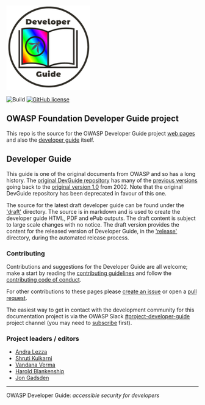 <img src="assets/images/dg_logo_di.png" alt="DevGuide logo" height="220px"/>

![Build](https://github.com/OWASP/www-project-developer-guide/actions/workflows/ci.yaml/badge.svg?event=push)
[![GitHub license](https://img.shields.io/github/license/owasp/www-project-developer-guide.svg)](license.txt)

## OWASP Foundation Developer Guide project

This repo is the source for the OWASP Developer Guide project [web pages][pages]
and also the [developer guide][draftguide] itself.

## Developer Guide

This guide is one of the original documents from OWASP and so has a long history.
The [original DevGuide repository][devguide] has many of the [previous versions][versions]
going back to the [original version 1.0][original] from 2002.
Note that the original DevGuide repository has been deprecated in favour of this one.

The source for the latest draft developer guide can be found under the ['draft'][draft] directory.
The source is in markdown and is used to create the developer guide HTML, PDF and ePub outputs.
The draft content is subject to large scale changes with no notice.
The draft version provides the content for the released version of Developer Guide,
in the ['release'][release] directory, during the automated release process.

### Contributing

Contributions and suggestions for the Developer Guide are all welcome;
make a start by reading the [contributing guidelines][guide] and follow the [contributing code of conduct][conduct].

For other contributions to these pages please [create an issue][issues] or open a [pull request][request].

The easiest way to get in contact with the development community for this documentation project
is via the OWASP Slack [#project-developer-guide][project] project channel
(you may need to [subscribe](https://owasp.org/slack/invite) first).

### Project leaders / editors

- [Andra Lezza](mailto:andra.lezza@owasp.org)
- [Shruti Kulkarni](mailto:shruti.kulkarni@owasp.org)
- [Vandana Verma](vandana.verma@owasp.org)
- [Harold Blankenship](mailto:harold.blankenship@owasp.org)
- [Jon Gadsden](mailto:jon.gadsden@owasp.org)

----

OWASP Developer Guide: _accessible security for developers_

[conduct]: code_of_conduct.md
[guide]: contributing.md
[devguide]: https://github.com/OWASP/DevGuide
[draft]: draft
[draftguide]: https://owasp.org/www-project-developer-guide/draft/
[issues]: https://github.com/OWASP/www-project-developer-guide/issues/new/choose
[original]: https://github.com/OWASP/DevGuide/blob/1d24d140de3724b6f95655e53b8d0cc6689fbfd8/DevGuide1.0/OWASPBuildingSecureWebApplicationsAndWebServices-V1.0.pdf
[pages]: https://owasp.org/www-project-developer-guide/
[project]: https://owasp.slack.com/messages/C04QN6CMNAC
[release]: release
[request]: https://github.com/OWASP/www-project-developer-guide/pulls
[versions]: https://github.com/OWASP/DevGuide/wiki#old-versions
